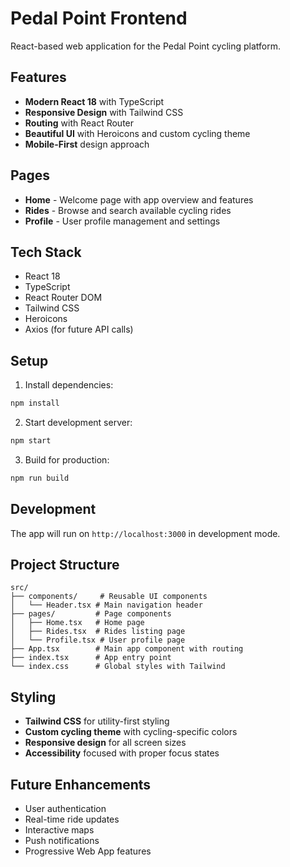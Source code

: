 # Pedal Point Frontend

React-based web application for the Pedal Point cycling platform.

## Features

- **Modern React 18** with TypeScript
- **Responsive Design** with Tailwind CSS
- **Routing** with React Router
- **Beautiful UI** with Heroicons and custom cycling theme
- **Mobile-First** design approach

## Pages

- **Home** - Welcome page with app overview and features
- **Rides** - Browse and search available cycling rides
- **Profile** - User profile management and settings

## Tech Stack

- React 18
- TypeScript
- React Router DOM
- Tailwind CSS
- Heroicons
- Axios (for future API calls)

## Setup

1. Install dependencies:
```bash
npm install
```

2. Start development server:
```bash
npm start
```

3. Build for production:
```bash
npm run build
```

## Development

The app will run on `http://localhost:3000` in development mode.

## Project Structure

```
src/
├── components/     # Reusable UI components
│   └── Header.tsx # Main navigation header
├── pages/         # Page components
│   ├── Home.tsx   # Home page
│   ├── Rides.tsx  # Rides listing page
│   └── Profile.tsx # User profile page
├── App.tsx        # Main app component with routing
├── index.tsx      # App entry point
└── index.css      # Global styles with Tailwind
```

## Styling

- **Tailwind CSS** for utility-first styling
- **Custom cycling theme** with cycling-specific colors
- **Responsive design** for all screen sizes
- **Accessibility** focused with proper focus states

## Future Enhancements

- User authentication
- Real-time ride updates
- Interactive maps
- Push notifications
- Progressive Web App features
